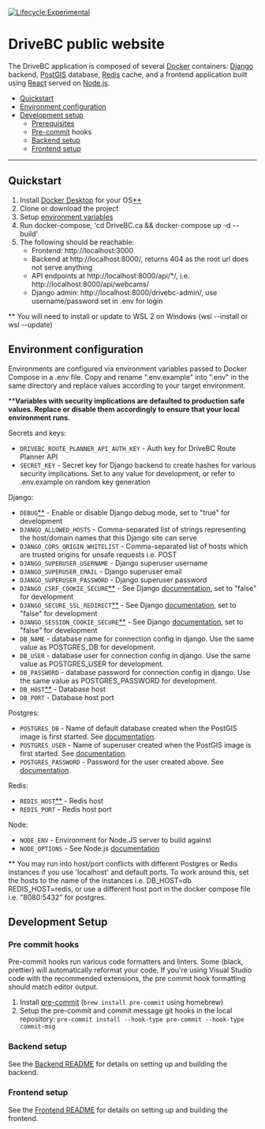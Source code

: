 [![Lifecycle:Experimental](https://img.shields.io/badge/Lifecycle-Experimental-339999)](https://github.com/bcgov/repomountie/blob/master/doc/lifecycle-badges.md)

# DriveBC public website

The DriveBC application is composed of several [Docker](https://www.docker.com/) containers:
[Django](https://www.djangoproject.com/) backend, [PostGIS](http://postgis.net/) database, [Redis](https://redis.io/) cache, and a frontend application built using [React](https://react.dev/) served on [Node.js](https://nodejs.org/en).

- [Quickstart](#quickstart)
- [Environment configuration](#environment-configuration)
- [Development setup](#development-setup)
  - [Prerequisites](#prerequisites)
  - [Pre-commit](#pre-commit) hooks
  - [Backend setup](#backend-setup)
  - [Frontend setup](#frontend-setup)

---

## <a name="quickstart"></a>Quickstart
1. Install [Docker Desktop](https://docs.docker.com/compose/install/) for your OS[**](#first-asterisk)
2. Clone or download the project
3. Setup [environment variables](#environment-configuration)
4. Run docker-compose, 'cd DriveBC.ca && docker-compose up -d --build'
5. The following should be reachable:
   - Frontend: http://localhost:3000
   - Backend at http://localhost:8000/, returns 404 as the root url does not serve anything
   - API endpoints at http://localhost:8000/api/*/, i.e. http://localhost:8000/api/webcams/
   - Django admin: http://localhost:8000/drivebc-admin/, use username/password set in .env for login

<a name="first-asterisk"></a>** You will need to install or update to WSL 2 on Windows (wsl --install or wsl --update)

## <a name="environment-configuration"></a>Environment configuration

Environments are configured via environment variables passed to Docker Compose in a .env file.
Copy and rename ".env.example" into ".env" in the same directory and replace values according to your target environment.

<a name="second-asterisk"></a>****Variables with security implications are defaulted to production safe values. Replace or disable them accordingly to
ensure that your local environment runs.**

Secrets and keys:
- `DRIVEBC_ROUTE_PLANNER_API_AUTH_KEY` - Auth key for DriveBC Route Planner API
- `SECRET_KEY` - Secret key for Django backend to create hashes for various security implications. Set to any value for development, or refer to .env.example on random key generation

Django:
- `DEBUG`[**](#second-asterisk) - Enable or disable Django debug mode, set to "true" for development
- `DJANGO_ALLOWED_HOSTS` - Comma-separated list of strings representing the host/domain names that this Django site can serve
- `DJANGO_CORS_ORIGIN_WHITELIST` - Comma-separated list of hosts which are trusted origins for unsafe requests i.e. POST
- `DJANGO_SUPERUSER_USERNAME` - Django superuser username
- `DJANGO_SUPERUSER_EMAIL` - Django superuser email
- `DJANGO_SUPERUSER_PASSWORD` - Django superuser password
- `DJANGO_CSRF_COOKIE_SECURE`[**](#second-asterisk) - See Django [documentation](https://docs.djangoproject.com/en/4.2/ref/settings/#csrf-cookie-secure), set to "false" for development
- `DJANGO_SECURE_SSL_REDIRECT`[**](#second-asterisk) - See Django [documentation](https://docs.djangoproject.com/en/4.2/ref/settings/#secure-ssl-redirect), set to "false" for development
- `DJANGO_SESSION_COOKIE_SECURE`[**](#second-asterisk) - See Django [documentation](https://docs.djangoproject.com/en/4.2/ref/settings/#session-cookie-secure), set to "false" for development
- `DB_NAME` - database name for connection config in django. Use the same value as POSTGRES_DB for development.
- `DB_USER` - database user for connection config in django. Use the same value as POSTGRES_USER for development.
- `DB_PASSWORD` - database password for connection config in django. Use the same value as POSTGRES_PASSWORD for development.
- `DB_HOST`[**](#third-asterisk) - Database host
- `DB_PORT` - Database host port

Postgres:
- `POSTGRES_DB` - Name of default database created when the PostGIS image is first started. See [documentation](https://hub.docker.com/_/postgres).
- `POSTGRES_USER` - Name of superuser created when the PostGIS image is first started. See [documentation](https://hub.docker.com/_/postgres).
- `POSTGRES_PASSWORD` - Password for the user created above. See [documentation](https://hub.docker.com/_/postgres).

Redis:
- `REDIS_HOST`[**](#third-asterisk) - Redis host
- `REDIS_PORT` - Redis host port

Node:
- `NODE_ENV` - Environment for Node.JS server to build against
- `NODE_OPTIONS` - See Node.js [documentation](https://nodejs.org/api/cli.html#node_optionsoptions)

<a name="third-asterisk"></a>** You may run into host/port conflicts with different Postgres or Redis instances if you use 'localhost' and default ports.
To work around this, set the hosts to the name of the instances i.e. DB_HOST=db REDIS_HOST=redis, or  use a different host port in the docker compose file i.e. "8080:5432" for postgres.

## <a name="development-setup"></a>Development Setup

### <a name="pre-commit"></a>Pre commit hooks

Pre-commit hooks run various code formatters and linters. Some (black, prettier) will automatically reformat your code. If you're
using Visual Studio code with the recommended extensions, the pre commit hook formatting should match editor output.

1. Install [pre-commit](https://pre-commit.com/#install) (`brew install pre-commit` using homebrew)
2. Setup the pre-commit and commit message git hooks in the local repository: `pre-commit install --hook-type pre-commit --hook-type commit-msg`

### <a name="backend-setup"></a>Backend setup

See the [Backend README](src/backend/README.md) for details on setting up and building the backend.

### <a name="fronend-setup"></a>Frontend setup

See the [Frontend README](src/frontend/README.md) for details on setting up and building the frontend.
